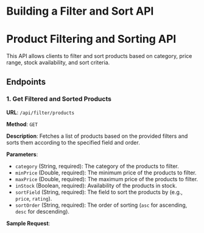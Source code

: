 #  Building a Filter and Sort API

# Product Filtering and Sorting API

This API allows clients to filter and sort products based on category, price range, stock availability, and sort criteria.

## Endpoints

### 1. Get Filtered and Sorted Products

**URL**: `/api/filter/products`

**Method**: `GET`

**Description**: Fetches a list of products based on the provided filters and sorts them according to the specified field and order.

**Parameters**:
- `category` (String, required): The category of the products to filter.
- `minPrice` (Double, required): The minimum price of the products to filter.
- `maxPrice` (Double, required): The maximum price of the products to filter.
- `inStock` (Boolean, required): Availability of the products in stock.
- `sortField` (String, required): The field to sort the products by (e.g., `price`, `rating`).
- `sortOrder` (String, required): The order of sorting (`asc` for ascending, `desc` for descending).

**Sample Request**:
